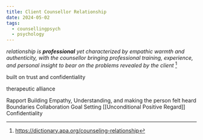 ```yaml
---
title: Client Counsellor Relationship
date: 2024-05-02
tags:
  - counsellingpsych
  - psychology
---
```

*relationship is **professional** yet characterized by empathic warmth and authenticity, with the counsellor bringing professional training, experience, and personal insight to bear on the problems revealed by the client* [^1]

built on trust and confidentiality

therapeutic alliance

Rapport Building
Empathy, Understanding, and making the person felt heard
Boundaries
Collaboration
Goal Setting
[[Unconditional Positive Regard]]
Confidentiality

[^1]:https://dictionary.apa.org/counseling-relationship